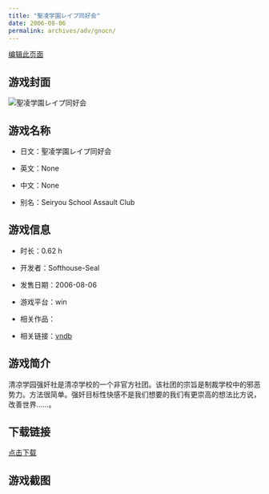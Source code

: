 ```yaml
---
title: "聖凌学園レイプ同好会"
date: 2006-08-06
permalink: archives/adv/gnocn/
---
```

[编辑此页面](https://github.com/ACG-3/ADV3-source/blob/main/source/_posts/%E8%81%96%E5%87%8C%E5%AD%A6%E5%9C%92%E3%83%AC%E3%82%A4%E3%83%97%E5%90%8C%E5%A5%BD%E4%BC%9A.md)

## 游戏封面

![聖凌学園レイプ同好会](https://pan.timero.xyz/d/onedrive/img_lib_001/%E8%81%96%E5%87%8C%E5%AD%A6%E5%9C%92%E3%83%AC%E3%82%A4%E3%83%97%E5%90%8C%E5%A5%BD%E4%BC%9A_cover.avif)


## 游戏名称

- 日文：聖凌学園レイプ同好会
- 英文：None
- 中文：None

- 别名：Seiryou School Assault Club


## 游戏信息

- 时长：0.62 h
- 开发者：Softhouse-Seal
- 发售日期：2006-08-06
- 游戏平台：win
- 相关作品：

- 相关链接：[vndb](https://vndb.org/v4367)


## 游戏简介

清凉学园强奸社是清凉学校的一个非官方社团。该社团的宗旨是制裁学校中的邪恶势力。方法很简单。强奸目标性快感不是我们想要的我们有更崇高的想法比方说，改善世界......。




## 下载链接

[点击下载](https://pan.timero.xyz/onedrive/adv_lib_001/%E8%81%96%E5%87%8C%E5%AD%A6%E5%9C%92%E3%83%AC%E3%82%A4%E3%83%97%E5%90%8C%E5%A5%BD%E4%BC%9A)


## 游戏截图


